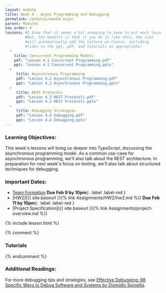 ```yaml
---
layout: module
title: Week 4 - Async Programming and Debugging
permalink: /modules/week4-async
parent: Modules
nav_order: 4
lessons: #I know that it seems a bit annoying to have to put each lesson in the yaml header like this...
         #But, the benefit is that if you do it like this, the site
         #will automatically add the lecture on Canvas, including  
         #links to the ppt, pdf, and tutorials as appropriate!
  - 
    title: Concurrent Programming Models
    pdf: "Lesson 4.1 Concurrent Programming.pdf"
    ppt: "Lesson 4.1 Concurrent Programming.pptx"
  - 
     title: Asynchronous Programming
     pdf: "Lesson 4.2 Asynchronous Programming.pdf"
     ppt: "Lesson 4.2 Asynchronous Programming.pptx"
  -
     title: REST Protocols
     pdf: "Lesson 4.3 REST Protocols.pdf"
     ppt: "Lesson 4.3 REST Protocols.pptx"
  -
     title: Debugging Strategies
     pdf: "Lesson 4.4 Debugging.pdf"
     ppt: "Lesson 4.4 Debugging.pptx"
---
```

### Learning Objectives:
This week's lessons will bring us deeper into TypeScript, discussing the asynchronous programming model. As a common use-case for asynchronous programming, we'll also talk about the REST architecture. In preparation for next week's focus on testing, we'll also talk about structured techniques for debugging.

### Important Dates:
* [Team Formation](https://docs.google.com/forms/d/e/1FAIpQLSdf7hc6AZ80f9pwAOV7vPsJxpQ-0KWy_kkIABLkP761V4UPPw/viewform?usp=sf_link)  **Due Feb 9 by 10pm**{: .label .label-red }
* [HW2]({{ site.baseurl }}{% link Assignments/HW2/hw2.md %})  **Due Feb 11 by 10pm**{: .label .label-red }
* [Project Specification]({{ site.baseurl }}{% link Assignments/project-overview.md %})

{% include lesson.html %}

{% comment %}
### Tutorials
{% endcomment %}


### Additional Readings:
For more debugging tips and strategies, see [Effective Debugging: 66 Specific Ways to Debug Software and Systems by Diomidis Spinellis](https://learning.oreilly.com/library/view/effective-debugging-66/9780134394909/).